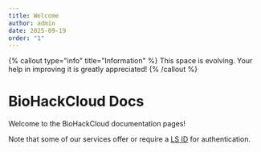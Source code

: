 ```yaml
---
title: Welcome
author: admin
date: 2025-09-19
order: "1"
---
```


{% callout type="info" title="Information" %}
This space is evolving. Your help in improving it is greatly appreciated!
{% /callout %}

# BioHackCloud Docs

Welcome to the BioHackCloud documentation pages!
    
Note that some of our services offer or require a [LS ID](docs/ls-login.md)
for authentication.
